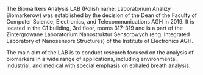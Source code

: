 The Biomarkers Analysis LAB (Polish name: Laboratorium Analizy Biomarkerów) was established by the decision of the Dean of the Faculty of Computer Science, Electronics, and Telecommunications AGH in 2019. It is located in the C1 building, 3rd floor, rooms 317-319 and is a part of the Zintergrowane Laboratorium Nanostruktur Sensorowych (eng. Integrated Laboratory of Nanosensors Structures) of the Institute of Electronics AGH.

The main aim of the LAB is to conduct research focused on the analysis of biomarkers in a wide range of applications, including environmental, industrial, and medical with special emphasis on exhaled breath analysis. 

<!--
**BiomarkersAnalysisLab/BiomarkersAnalysisLab** is a ✨ _special_ ✨ repository because its `README.md` (this file) appears on your GitHub profile.

Here are some ideas to get you started:

- 🔭 I’m currently working on ...
- 🌱 I’m currently learning ...
- 👯 I’m looking to collaborate on ...
- 🤔 I’m looking for help with ...
- 💬 Ask me about ...
- 📫 How to reach me: ...
- 😄 Pronouns: ...
- ⚡ Fun fact: ...
-->

